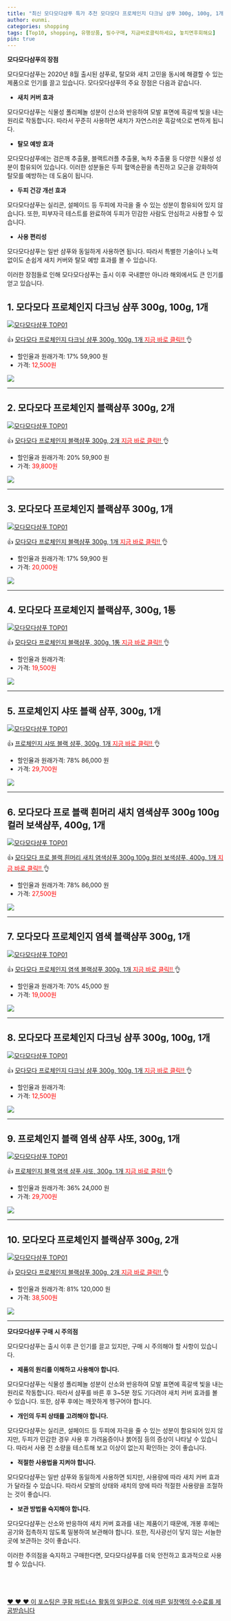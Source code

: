 ```yaml
---
title: "최신 모다모다샴푸 특가 추천 모다모다 프로체인지 다크닝 샴푸 300g, 100g, 1개 비교 장점"
author: eunmi.
categories: shopping
tags: [Top10, shopping, 유행상품, 필수구매, 지금바로클릭하세요, 놓치면후회해요]
pin: true
---
```

**모다모다샴푸의 장점**

모다모다샴푸는 2020년 8월 출시된 샴푸로, 탈모와 새치 고민을 동시에 해결할 수 있는 제품으로 인기를 끌고 있습니다. 모다모다샴푸의 주요 장점은 다음과 같습니다.

* **새치 커버 효과**

모다모다샴푸는 식물성 폴리페놀 성분이 산소와 반응하여 모발 표면에 흑갈색 빛을 내는 원리로 작동합니다. 따라서 꾸준히 사용하면 새치가 자연스러운 흑갈색으로 변하게 됩니다.

* **탈모 예방 효과**

모다모다샴푸에는 검은깨 추출물, 블랙트러플 추출물, 녹차 추출물 등 다양한 식물성 성분이 함유되어 있습니다. 이러한 성분들은 두피 혈액순환을 촉진하고 모근을 강화하여 탈모를 예방하는 데 도움이 됩니다.

* **두피 건강 개선 효과**

모다모다샴푸는 실리콘, 설페이드 등 두피에 자극을 줄 수 있는 성분이 함유되어 있지 않습니다. 또한, 피부자극 테스트를 완료하여 두피가 민감한 사람도 안심하고 사용할 수 있습니다.

* **사용 편리성**

모다모다샴푸는 일반 샴푸와 동일하게 사용하면 됩니다. 따라서 특별한 기술이나 노력 없이도 손쉽게 새치 커버와 탈모 예방 효과를 볼 수 있습니다.

이러한 장점들로 인해 모다모다샴푸는 출시 이후 국내뿐만 아니라 해외에서도 큰 인기를 얻고 있습니다.

   

## 1. 모다모다 프로체인지 다크닝 샴푸 300g, 100g, 1개

[![모다모다샴푸 TOP01](https://thumbnail9.coupangcdn.com/thumbnails/remote/230x230ex/image/vendor_inventory/6756/79d8f5ced8de24603b7bad1018b7befbbc9411027a3e4b7e5994c88588bb.png)](https://link.coupang.com/re/AFFSDP?lptag=AF3617701&subid=GithubCoopas&pageKey=7265862190&traceid=V0-153&itemId=16837443276&vendorItemId=87646434502)


👍 [모다모다 프로체인지 다크닝 샴푸 300g, 100g, 1개 <font color=red> 지금 바로 클릭!! </font> ](https://link.coupang.com/re/AFFSDP?lptag=AF3617701&subid=GithubCoopas&pageKey=7265862190&traceid=V0-153&itemId=16837443276&vendorItemId=87646434502) 👌 


- 할인율과 원래가격: 17%  59,900   원
- 가격: <span style='color:red'>12,500원</span>

[![](/discount_price.png)](https://link.coupang.com/re/AFFSDP?lptag=AF3617701&subid=GithubCoopas&pageKey=7265862190&traceid=V0-153&itemId=16837443276&vendorItemId=87646434502)

---


   

## 2. 모다모다 프로체인지 블랙샴푸 300g, 2개

[![모다모다샴푸 TOP01](https://thumbnail10.coupangcdn.com/thumbnails/remote/230x230ex/image/vendor_inventory/7b3f/6bca2b8f7b460f7abdd12f66aa2fe6e8f49084e0e499398dc932e265e4e5.png)](https://link.coupang.com/re/AFFSDP?lptag=AF3617701&subid=GithubCoopas&pageKey=6690677440&traceid=V0-153&itemId=20262535047&vendorItemId=87646166147)


👍 [모다모다 프로체인지 블랙샴푸 300g, 2개 <font color=red> 지금 바로 클릭!! </font> ](https://link.coupang.com/re/AFFSDP?lptag=AF3617701&subid=GithubCoopas&pageKey=6690677440&traceid=V0-153&itemId=20262535047&vendorItemId=87646166147) 👌 


- 할인율과 원래가격: 20%  59,900   원
- 가격: <span style='color:red'>39,800원</span>

[![](/discount_price.png)](https://link.coupang.com/re/AFFSDP?lptag=AF3617701&subid=GithubCoopas&pageKey=6690677440&traceid=V0-153&itemId=20262535047&vendorItemId=87646166147)

---


   

## 3. 모다모다 프로체인지 블랙샴푸 300g, 1개

[![모다모다샴푸 TOP01](https://thumbnail10.coupangcdn.com/thumbnails/remote/230x230ex/image/vendor_inventory/65c4/2941b32b61a68a54288cd92b369f90f9dbcf37d8a601a6d780b45db79280.png)](https://link.coupang.com/re/AFFSDP?lptag=AF3617701&subid=GithubCoopas&pageKey=6690677440&traceid=V0-153&itemId=18551948549&vendorItemId=87647199638)


👍 [모다모다 프로체인지 블랙샴푸 300g, 1개 <font color=red> 지금 바로 클릭!! </font> ](https://link.coupang.com/re/AFFSDP?lptag=AF3617701&subid=GithubCoopas&pageKey=6690677440&traceid=V0-153&itemId=18551948549&vendorItemId=87647199638) 👌 


- 할인율과 원래가격: 17%  59,900   원
- 가격: <span style='color:red'>20,000원</span>

[![](/discount_price.png)](https://link.coupang.com/re/AFFSDP?lptag=AF3617701&subid=GithubCoopas&pageKey=6690677440&traceid=V0-153&itemId=18551948549&vendorItemId=87647199638)

---


   

## 4. 모다모다 프로체인지 블랙샴푸, 300g, 1통

[![모다모다샴푸 TOP01](https://thumbnail7.coupangcdn.com/thumbnails/remote/230x230ex/image/vendor_inventory/0ef1/899365bc77d321a1b885227f8376dea4c5c15705861449444286a35b5d37.jpg)](https://link.coupang.com/re/AFFSDP?lptag=AF3617701&subid=GithubCoopas&pageKey=7689223123&traceid=V0-153&itemId=20558293967&vendorItemId=87634232712)


👍 [모다모다 프로체인지 블랙샴푸, 300g, 1통 <font color=red> 지금 바로 클릭!! </font> ](https://link.coupang.com/re/AFFSDP?lptag=AF3617701&subid=GithubCoopas&pageKey=7689223123&traceid=V0-153&itemId=20558293967&vendorItemId=87634232712) 👌 


- 할인율과 원래가격: 
- 가격: <span style='color:red'>19,500원</span>

[![](/discount_price.png)](https://link.coupang.com/re/AFFSDP?lptag=AF3617701&subid=GithubCoopas&pageKey=7689223123&traceid=V0-153&itemId=20558293967&vendorItemId=87634232712)

---


   

## 5. 프로체인지 샤또 블랙 샴푸, 300g, 1개

[![모다모다샴푸 TOP01](https://thumbnail10.coupangcdn.com/thumbnails/remote/230x230ex/image/vendor_inventory/ae38/50b385747b29b5a1e4f43709459fde02f67efbd2105b2349a964af8ac711.png)](https://link.coupang.com/re/AFFSDP?lptag=AF3617701&subid=GithubCoopas&pageKey=7472935290&traceid=V0-153&itemId=19503126418&vendorItemId=87590580793)


👍 [프로체인지 샤또 블랙 샴푸, 300g, 1개 <font color=red> 지금 바로 클릭!! </font> ](https://link.coupang.com/re/AFFSDP?lptag=AF3617701&subid=GithubCoopas&pageKey=7472935290&traceid=V0-153&itemId=19503126418&vendorItemId=87590580793) 👌 


- 할인율과 원래가격: 78%  86,000   원
- 가격: <span style='color:red'>29,700원</span>

[![](/discount_price.png)](https://link.coupang.com/re/AFFSDP?lptag=AF3617701&subid=GithubCoopas&pageKey=7472935290&traceid=V0-153&itemId=19503126418&vendorItemId=87590580793)

---


   

## 6. 모다모다 프로 블랙 흰머리 새치 염색샴푸 300g 100g 컬러 보색샴푸, 400g, 1개

[![모다모다샴푸 TOP01](https://thumbnail8.coupangcdn.com/thumbnails/remote/230x230ex/image/vendor_inventory/998f/584fa8ece344d3f2f25ee15815c1fea95ca7629b4bfe7038f6a8d62de2fa.png)](https://link.coupang.com/re/AFFSDP?lptag=AF3617701&subid=GithubCoopas&pageKey=7696824274&traceid=V0-153&itemId=20596889771&vendorItemId=87651423914)


👍 [모다모다 프로 블랙 흰머리 새치 염색샴푸 300g 100g 컬러 보색샴푸, 400g, 1개 <font color=red> 지금 바로 클릭!! </font> ](https://link.coupang.com/re/AFFSDP?lptag=AF3617701&subid=GithubCoopas&pageKey=7696824274&traceid=V0-153&itemId=20596889771&vendorItemId=87651423914) 👌 


- 할인율과 원래가격: 78%  86,000   원
- 가격: <span style='color:red'>27,500원</span>

[![](/discount_price.png)](https://link.coupang.com/re/AFFSDP?lptag=AF3617701&subid=GithubCoopas&pageKey=7696824274&traceid=V0-153&itemId=20596889771&vendorItemId=87651423914)

---


   

## 7. 모다모다 프로체인지 염색 블랙샴푸 300g, 1개

[![모다모다샴푸 TOP01](https://thumbnail10.coupangcdn.com/thumbnails/remote/230x230ex/image/vendor_inventory/2c81/255e7a27adaca2fa49c81551d30855b5027db2a124cf4c31859e3a31c3e0.jpg)](https://link.coupang.com/re/AFFSDP?lptag=AF3617701&subid=GithubCoopas&pageKey=7693964315&traceid=V0-153&itemId=20582029904&vendorItemId=87646037098)


👍 [모다모다 프로체인지 염색 블랙샴푸 300g, 1개 <font color=red> 지금 바로 클릭!! </font> ](https://link.coupang.com/re/AFFSDP?lptag=AF3617701&subid=GithubCoopas&pageKey=7693964315&traceid=V0-153&itemId=20582029904&vendorItemId=87646037098) 👌 


- 할인율과 원래가격: 70%  45,000   원
- 가격: <span style='color:red'>19,000원</span>

[![](/discount_price.png)](https://link.coupang.com/re/AFFSDP?lptag=AF3617701&subid=GithubCoopas&pageKey=7693964315&traceid=V0-153&itemId=20582029904&vendorItemId=87646037098)

---


   

## 8. 모다모다 프로체인지 다크닝 샴푸 300g, 100g, 1개

[![모다모다샴푸 TOP01](https://thumbnail9.coupangcdn.com/thumbnails/remote/230x230ex/image/vendor_inventory/6756/79d8f5ced8de24603b7bad1018b7befbbc9411027a3e4b7e5994c88588bb.png)](https://link.coupang.com/re/AFFSDP?lptag=AF3617701&subid=GithubCoopas&pageKey=7265862190&traceid=V0-153&itemId=16837443276&vendorItemId=87646434502)


👍 [모다모다 프로체인지 다크닝 샴푸 300g, 100g, 1개 <font color=red> 지금 바로 클릭!! </font> ](https://link.coupang.com/re/AFFSDP?lptag=AF3617701&subid=GithubCoopas&pageKey=7265862190&traceid=V0-153&itemId=16837443276&vendorItemId=87646434502) 👌 


- 할인율과 원래가격: 
- 가격: <span style='color:red'>12,500원</span>

[![](/discount_price.png)](https://link.coupang.com/re/AFFSDP?lptag=AF3617701&subid=GithubCoopas&pageKey=7265862190&traceid=V0-153&itemId=16837443276&vendorItemId=87646434502)

---


   

## 9. 프로체인지 블랙 염색 샴푸 샤또, 300g, 1개

[![모다모다샴푸 TOP01](https://thumbnail6.coupangcdn.com/thumbnails/remote/230x230ex/image/vendor_inventory/cf39/45bfcbbf1cf6148b9673fd1ed2b0b623a6cf515f437e962882a8ab7def0d.png)](https://link.coupang.com/re/AFFSDP?lptag=AF3617701&subid=GithubCoopas&pageKey=7502885417&traceid=V0-153&itemId=19643585281&vendorItemId=87625332926)


👍 [프로체인지 블랙 염색 샴푸 샤또, 300g, 1개 <font color=red> 지금 바로 클릭!! </font> ](https://link.coupang.com/re/AFFSDP?lptag=AF3617701&subid=GithubCoopas&pageKey=7502885417&traceid=V0-153&itemId=19643585281&vendorItemId=87625332926) 👌 


- 할인율과 원래가격: 36%  24,000   원
- 가격: <span style='color:red'>29,700원</span>

[![](/discount_price.png)](https://link.coupang.com/re/AFFSDP?lptag=AF3617701&subid=GithubCoopas&pageKey=7502885417&traceid=V0-153&itemId=19643585281&vendorItemId=87625332926)

---


   

## 10. 모다모다 프로체인지 블랙샴푸 300g, 2개

[![모다모다샴푸 TOP01](https://thumbnail6.coupangcdn.com/thumbnails/remote/230x230ex/image/vendor_inventory/815b/d0b6d7a6fe3e7641231709839bdd4f9953b9a5e2d902b96c0a2a12e2a294.jpg)](https://link.coupang.com/re/AFFSDP?lptag=AF3617701&subid=GithubCoopas&pageKey=7689223123&traceid=V0-153&itemId=20557988080&vendorItemId=87633744211)


👍 [모다모다 프로체인지 블랙샴푸 300g, 2개 <font color=red> 지금 바로 클릭!! </font> ](https://link.coupang.com/re/AFFSDP?lptag=AF3617701&subid=GithubCoopas&pageKey=7689223123&traceid=V0-153&itemId=20557988080&vendorItemId=87633744211) 👌 


- 할인율과 원래가격: 81%  120,000   원
- 가격: <span style='color:red'>38,500원</span>

[![](/discount_price.png)](https://link.coupang.com/re/AFFSDP?lptag=AF3617701&subid=GithubCoopas&pageKey=7689223123&traceid=V0-153&itemId=20557988080&vendorItemId=87633744211)

---
**모다모다샴푸 구매 시 주의점**

모다모다샴푸는 출시 이후 큰 인기를 끌고 있지만, 구매 시 주의해야 할 사항이 있습니다.

* **제품의 원리를 이해하고 사용해야 합니다.**

모다모다샴푸는 식물성 폴리페놀 성분이 산소와 반응하여 모발 표면에 흑갈색 빛을 내는 원리로 작동합니다. 따라서 샴푸를 바른 후 3~5분 정도 기다려야 새치 커버 효과를 볼 수 있습니다. 또한, 샴푸 후에는 깨끗하게 헹구어야 합니다.

* **개인의 두피 상태를 고려해야 합니다.**

모다모다샴푸는 실리콘, 설페이드 등 두피에 자극을 줄 수 있는 성분이 함유되어 있지 않지만, 두피가 민감한 경우 사용 후 가려움증이나 붉어짐 등의 증상이 나타날 수 있습니다. 따라서 사용 전 소량을 테스트해 보고 이상이 없는지 확인하는 것이 좋습니다.

* **적절한 사용법을 지켜야 합니다.**

모다모다샴푸는 일반 샴푸와 동일하게 사용하면 되지만, 사용량에 따라 새치 커버 효과가 달라질 수 있습니다. 따라서 모발의 상태와 새치의 양에 따라 적절한 사용량을 조절하는 것이 좋습니다.

* **보관 방법을 숙지해야 합니다.**

모다모다샴푸는 산소와 반응하여 새치 커버 효과를 내는 제품이기 때문에, 개봉 후에는 공기와 접촉하지 않도록 밀봉하여 보관해야 합니다. 또한, 직사광선이 닿지 않는 서늘한 곳에 보관하는 것이 좋습니다.

이러한 주의점을 숙지하고 구매한다면, 모다모다샴푸를 더욱 안전하고 효과적으로 사용할 수 있습니다.<br><br><br><br><br> [ ❤ ❤ ❤ 이 포스팅은 쿠팡 파트너스 활동의 일환으로, 이에 따른 일정액의 수수료를 제공받습니다](https://link.coupang.com/a/bcEFyh)
